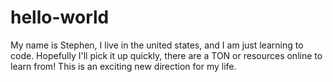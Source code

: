 # hello-world

My name is Stephen, I live in the united states, and I am just learning to code. Hopefully I'll pick it up quickly, there are a TON or resources online to learn from! This is an exciting new direction for my life.
